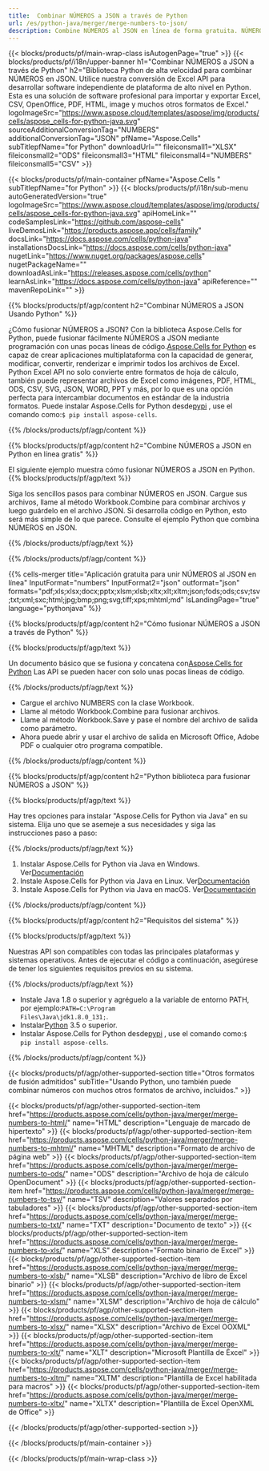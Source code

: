 ```yaml
---
title:  Combinar NÚMEROS a JSON a través de Python
url: /es/python-java/merger/merge-numbers-to-json/ 
description: Combine NÚMEROS al JSON en línea de forma gratuita. NÚMEROS en Línea Gratis al JSON Fusión. Combinar NÚMEROS a Word, Excel, PPTX, PDF, JPG, HTML, ODS, SVG, XPS y más.
---
```

{{< blocks/products/pf/main-wrap-class isAutogenPage="true" >}}
{{< blocks/products/pf/i18n/upper-banner h1="Combinar NÚMEROS a JSON a través de Python" h2="Biblioteca Python de alta velocidad para combinar NÚMEROS en JSON. Utilice nuestra conversión de Excel API para desarrollar software independiente de plataforma de alto nivel en Python. Esta es una solución de software profesional para importar y exportar Excel, CSV, OpenOffice, PDF, HTML, image y muchos otros formatos de Excel." logoImageSrc="https://www.aspose.cloud/templates/aspose/img/products/cells/aspose_cells-for-python-java.svg" sourceAdditionalConversionTag="NUMBERS" additionalConversionTag="JSON" pfName="Aspose.Cells" subTitlepfName="for Python" downloadUrl="" fileiconsmall1="XLSX" fileiconsmall2="ODS" fileiconsmall3="HTML" fileiconsmall4="NUMBERS" fileiconsmall5="CSV" >}}

{{< blocks/products/pf/main-container pfName="Aspose.Cells " subTitlepfName="for Python" >}}
{{< blocks/products/pf/i18n/sub-menu autoGeneratedVersion="true" logoImageSrc="https://www.aspose.cloud/templates/aspose/img/products/cells/aspose_cells-for-python-java.svg" apiHomeLink="" codeSamplesLink="https://github.com/aspose-cells" liveDemosLink="https://products.aspose.app/cells/family" docsLink="https://docs.aspose.com/cells/python-java" installationsDocsLink="https://docs.aspose.com/cells/python-java" nugetLink="https://www.nuget.org/packages/aspose.cells" nugetPackageName="" downloadAsLink="https://releases.aspose.com/cells/python" learnAsLink="https://docs.aspose.com/cells/python-java" apiReference="" mavenRepoLink="" >}}

{{% blocks/products/pf/agp/content h2="Combinar NÚMEROS a JSON Usando Python" %}}

 ¿Cómo fusionar NÚMEROS a JSON? Con la biblioteca Aspose.Cells for Python, puede fusionar fácilmente NÚMEROS a JSON mediante programación con unas pocas líneas de código.[Aspose.Cells for Python](https://pypi.org/project/aspose-cells) es capaz de crear aplicaciones multiplataforma con la capacidad de generar, modificar, convertir, renderizar e imprimir todos los archivos de Excel. Python Excel API no solo convierte entre formatos de hoja de cálculo, también puede representar archivos de Excel como imágenes, PDF, HTML, ODS, CSV, SVG, JSON, WORD, PPT y más, por lo que es una opción perfecta para intercambiar documentos en estándar de la industria formatos. Puede instalar Aspose.Cells for Python desde<a href="https://pypi.org/project/aspose-cells/">pypi</a> , use el comando como:<code>$ pip install aspose-cells</code>.


{{% /blocks/products/pf/agp/content %}}

{{% blocks/products/pf/agp/content h2="Combine NÚMEROS a JSON en Python en línea gratis" %}}

El siguiente ejemplo muestra cómo fusionar NÚMEROS a JSON en Python.
{{% blocks/products/pf/agp/text %}}

Siga los sencillos pasos para combinar NÚMEROS en JSON. Cargue sus archivos, llame al método Workbook.Combine para combinar archivos y luego guárdelo en el archivo JSON. Si desarrolla código en Python, esto será más simple de lo que parece. Consulte el ejemplo Python que combina NÚMEROS en JSON.

{{% /blocks/products/pf/agp/text %}}

{{% /blocks/products/pf/agp/content %}}

{{% cells-merger title="Aplicación gratuita para unir NÚMEROS al JSON en línea" InputFormat="numbers" InputFormat2="json" outformat="json" formats="pdf;xls;xlsx;docx;pptx;xlsm;xlsb;xltx;xlt;xltm;json;fods;ods;csv;tsv;txt;xml;sxc;html;jpg;bmp;png;svg;tiff;xps;mhtml;md" IsLandingPage="true" language="pythonjava" %}}

{{% blocks/products/pf/agp/content h2="Cómo fusionar NÚMEROS a JSON a través de Python" %}}

{{% blocks/products/pf/agp/text %}}

 Un documento básico que se fusiona y concatena con[Aspose.Cells for Python](https://products.aspose.com/cells/python-java) Las API se pueden hacer con solo unas pocas líneas de código.

{{% /blocks/products/pf/agp/text %}}

+ Cargue el archivo NUMBERS con la clase Workbook.
+ Llame al método Workbook.Combine para fusionar archivos.
+ Llame al método Workbook.Save y pase el nombre del archivo de salida como parámetro.
+ Ahora puede abrir y usar el archivo de salida en Microsoft Office, Adobe PDF o cualquier otro programa compatible.

{{% /blocks/products/pf/agp/content %}}

{{% blocks/products/pf/agp/content h2="Python biblioteca para fusionar NÚMEROS a JSON" %}}

{{% blocks/products/pf/agp/text %}}

Hay tres opciones para instalar "Aspose.Cells for Python via Java" en su sistema. Elija uno que se asemeje a sus necesidades y siga las instrucciones paso a paso:

{{% /blocks/products/pf/agp/text %}}

1.  Instalar Aspose.Cells for Python via Java en Windows. Ver[Documentación](https://docs.aspose.com/cells/python-java/getting-started/#windows)
1.  Instale Aspose.Cells for Python via Java en Linux. Ver[Documentación](https://docs.aspose.com/cells/python-java/getting-started/#linux)
1.  Instale Aspose.Cells for Python via Java en macOS. Ver[Documentación](https://docs.aspose.com/cells/python-java/getting-started/#macos)


{{% /blocks/products/pf/agp/content %}}

 
{{% blocks/products/pf/agp/content h2="Requisitos del sistema" %}}

{{% blocks/products/pf/agp/text %}}

Nuestras API son compatibles con todas las principales plataformas y sistemas operativos. Antes de ejecutar el código a continuación, asegúrese de tener los siguientes requisitos previos en su sistema.

{{% /blocks/products/pf/agp/text %}}

-  Instale Java 1.8 o superior y agréguelo a la variable de entorno PATH, por ejemplo:<code>PATH=C:\Program Files\Java\jdk1.8.0_131;</code>.
-  Instalar[Python](https://www.python.org/downloads/) 3.5 o superior.
- Instalar Aspose.Cells for Python desde<a href="https://pypi.org/project/aspose-cells/">pypi</a> , use el comando como:<code>$ pip install aspose-cells</code>.


{{% /blocks/products/pf/agp/content %}}


{{< blocks/products/pf/agp/other-supported-section title="Otros formatos de fusión admitidos" subTitle="Usando Python, uno también puede combinar números con muchos otros formatos de archivo, incluidos." >}}

{{< blocks/products/pf/agp/other-supported-section-item href="https://products.aspose.com/cells/python-java/merger/merge-numbers-to-html/" name="HTML" description="Lenguaje de marcado de hipertexto" >}}
{{< blocks/products/pf/agp/other-supported-section-item href="https://products.aspose.com/cells/python-java/merger/merge-numbers-to-mhtml/" name="MHTML" description="Formato de archivo de página web" >}}
{{< blocks/products/pf/agp/other-supported-section-item href="https://products.aspose.com/cells/python-java/merger/merge-numbers-to-ods/" name="ODS" description="Archivo de hoja de cálculo OpenDocument" >}}
{{< blocks/products/pf/agp/other-supported-section-item href="https://products.aspose.com/cells/python-java/merger/merge-numbers-to-tsv/" name="TSV" description="Valores separados por tabuladores" >}}
{{< blocks/products/pf/agp/other-supported-section-item href="https://products.aspose.com/cells/python-java/merger/merge-numbers-to-txt/" name="TXT" description="Documento de texto" >}}
{{< blocks/products/pf/agp/other-supported-section-item href="https://products.aspose.com/cells/python-java/merger/merge-numbers-to-xls/" name="XLS" description="Formato binario de Excel" >}}
{{< blocks/products/pf/agp/other-supported-section-item href="https://products.aspose.com/cells/python-java/merger/merge-numbers-to-xlsb/" name="XLSB" description="Archivo de libro de Excel binario" >}}
{{< blocks/products/pf/agp/other-supported-section-item href="https://products.aspose.com/cells/python-java/merger/merge-numbers-to-xlsm/" name="XLSM" description="Archivo de hoja de cálculo" >}}
{{< blocks/products/pf/agp/other-supported-section-item href="https://products.aspose.com/cells/python-java/merger/merge-numbers-to-xlsx/" name="XLSX" description="Archivo de Excel OOXML" >}}
{{< blocks/products/pf/agp/other-supported-section-item href="https://products.aspose.com/cells/python-java/merger/merge-numbers-to-xlt/" name="XLT" description="Microsoft Plantilla de Excel" >}}
{{< blocks/products/pf/agp/other-supported-section-item href="https://products.aspose.com/cells/python-java/merger/merge-numbers-to-xltm/" name="XLTM" description="Plantilla de Excel habilitada para macros" >}}
{{< blocks/products/pf/agp/other-supported-section-item href="https://products.aspose.com/cells/python-java/merger/merge-numbers-to-xltx/" name="XLTX" description="Plantilla de Excel OpenXML de Office" >}}

{{< /blocks/products/pf/agp/other-supported-section >}}

{{< /blocks/products/pf/main-container >}}
    
{{< /blocks/products/pf/main-wrap-class >}}
